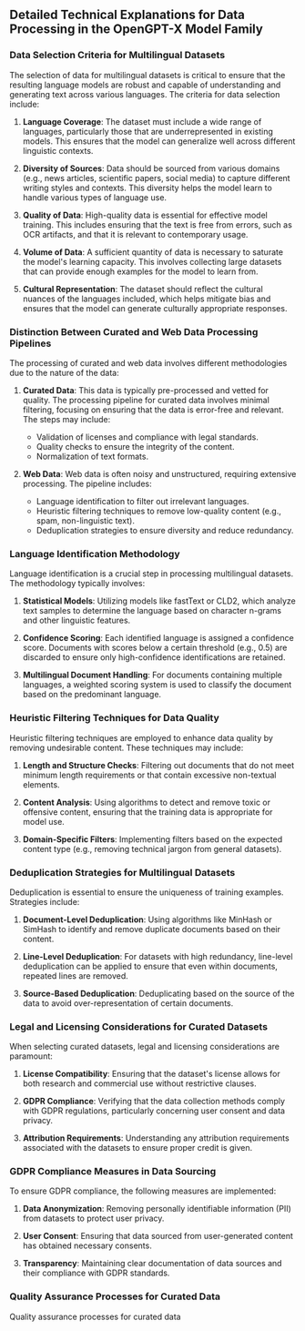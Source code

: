 ## Detailed Technical Explanations for Data Processing in the OpenGPT-X Model Family

### Data Selection Criteria for Multilingual Datasets

The selection of data for multilingual datasets is critical to ensure that the resulting language models are robust and capable of understanding and generating text across various languages. The criteria for data selection include:

1. **Language Coverage**: The dataset must include a wide range of languages, particularly those that are underrepresented in existing models. This ensures that the model can generalize well across different linguistic contexts.

2. **Diversity of Sources**: Data should be sourced from various domains (e.g., news articles, scientific papers, social media) to capture different writing styles and contexts. This diversity helps the model learn to handle various types of language use.

3. **Quality of Data**: High-quality data is essential for effective model training. This includes ensuring that the text is free from errors, such as OCR artifacts, and that it is relevant to contemporary usage.

4. **Volume of Data**: A sufficient quantity of data is necessary to saturate the model's learning capacity. This involves collecting large datasets that can provide enough examples for the model to learn from.

5. **Cultural Representation**: The dataset should reflect the cultural nuances of the languages included, which helps mitigate bias and ensures that the model can generate culturally appropriate responses.

### Distinction Between Curated and Web Data Processing Pipelines

The processing of curated and web data involves different methodologies due to the nature of the data:

1. **Curated Data**: This data is typically pre-processed and vetted for quality. The processing pipeline for curated data involves minimal filtering, focusing on ensuring that the data is error-free and relevant. The steps may include:
   - Validation of licenses and compliance with legal standards.
   - Quality checks to ensure the integrity of the content.
   - Normalization of text formats.

2. **Web Data**: Web data is often noisy and unstructured, requiring extensive processing. The pipeline includes:
   - Language identification to filter out irrelevant languages.
   - Heuristic filtering techniques to remove low-quality content (e.g., spam, non-linguistic text).
   - Deduplication strategies to ensure diversity and reduce redundancy.

### Language Identification Methodology

Language identification is a crucial step in processing multilingual datasets. The methodology typically involves:

1. **Statistical Models**: Utilizing models like fastText or CLD2, which analyze text samples to determine the language based on character n-grams and other linguistic features.

2. **Confidence Scoring**: Each identified language is assigned a confidence score. Documents with scores below a certain threshold (e.g., 0.5) are discarded to ensure only high-confidence identifications are retained.

3. **Multilingual Document Handling**: For documents containing multiple languages, a weighted scoring system is used to classify the document based on the predominant language.

### Heuristic Filtering Techniques for Data Quality

Heuristic filtering techniques are employed to enhance data quality by removing undesirable content. These techniques may include:

1. **Length and Structure Checks**: Filtering out documents that do not meet minimum length requirements or that contain excessive non-textual elements.

2. **Content Analysis**: Using algorithms to detect and remove toxic or offensive content, ensuring that the training data is appropriate for model use.

3. **Domain-Specific Filters**: Implementing filters based on the expected content type (e.g., removing technical jargon from general datasets).

### Deduplication Strategies for Multilingual Datasets

Deduplication is essential to ensure the uniqueness of training examples. Strategies include:

1. **Document-Level Deduplication**: Using algorithms like MinHash or SimHash to identify and remove duplicate documents based on their content.

2. **Line-Level Deduplication**: For datasets with high redundancy, line-level deduplication can be applied to ensure that even within documents, repeated lines are removed.

3. **Source-Based Deduplication**: Deduplicating based on the source of the data to avoid over-representation of certain documents.

### Legal and Licensing Considerations for Curated Datasets

When selecting curated datasets, legal and licensing considerations are paramount:

1. **License Compatibility**: Ensuring that the dataset's license allows for both research and commercial use without restrictive clauses.

2. **GDPR Compliance**: Verifying that the data collection methods comply with GDPR regulations, particularly concerning user consent and data privacy.

3. **Attribution Requirements**: Understanding any attribution requirements associated with the datasets to ensure proper credit is given.

### GDPR Compliance Measures in Data Sourcing

To ensure GDPR compliance, the following measures are implemented:

1. **Data Anonymization**: Removing personally identifiable information (PII) from datasets to protect user privacy.

2. **User Consent**: Ensuring that data sourced from user-generated content has obtained necessary consents.

3. **Transparency**: Maintaining clear documentation of data sources and their compliance with GDPR standards.

### Quality Assurance Processes for Curated Data

Quality assurance processes for curated data